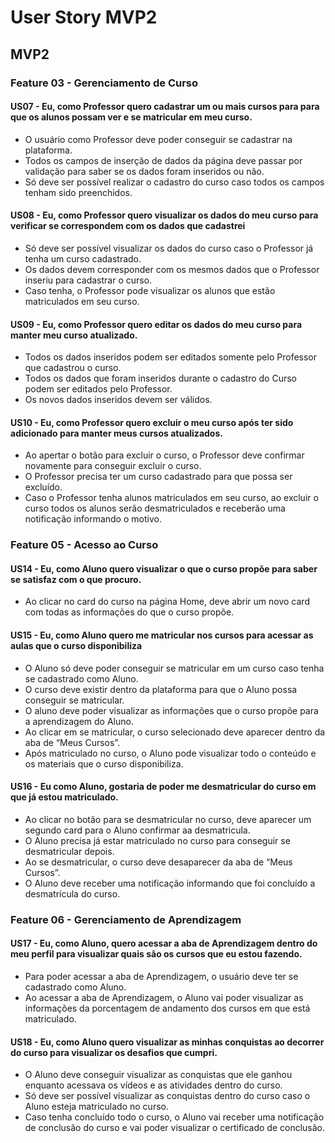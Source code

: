 # User Story MVP2

## MVP2

### Feature 03 - Gerenciamento de Curso

#### US07 - Eu, como Professor quero cadastrar um ou mais cursos para para que os alunos possam ver e se matricular em meu curso. 
-   O usuário como Professor deve poder conseguir se cadastrar na plataforma.
-   Todos os campos de inserção de dados da página deve passar por validação para saber se os dados foram inseridos ou não.
-   Só deve ser possível realizar o cadastro do curso caso todos os campos tenham sido preenchidos. 

#### US08 - Eu, como Professor quero visualizar os dados do meu curso para verificar se correspondem com os dados que cadastrei
-   Só deve ser possível visualizar os dados do curso caso o Professor já tenha um curso cadastrado.
-   Os dados devem corresponder com os mesmos dados que o Professor inseriu para cadastrar o curso.
-   Caso tenha, o Professor pode visualizar os alunos que estão matriculados em seu curso. 

#### US09 - Eu, como Professor quero editar os dados do meu curso para manter meu curso atualizado.
-   Todos os dados inseridos podem ser editados somente pelo Professor que cadastrou o curso.
-   Todos os dados que foram inseridos durante o cadastro do Curso podem ser editados pelo Professor.
-   Os novos dados inseridos devem ser válidos.

#### US10 - Eu, como Professor quero excluir o meu curso após ter sido adicionado para manter meus cursos atualizados.
-   Ao apertar o botão para excluir o curso, o Professor deve confirmar novamente para conseguir excluir o curso.
-   O Professor precisa ter um curso cadastrado para que possa ser excluído.
-   Caso o Professor tenha alunos matriculados em seu curso, ao excluir o curso todos os alunos serão desmatriculados e receberão uma notificação informando o motivo.


### Feature 05 - Acesso ao Curso

#### US14 - Eu, como Aluno quero visualizar o que o curso propõe para saber se satisfaz com o que procuro. 
-   Ao clicar no card do curso na página Home, deve abrir um novo card com todas as informações do que o curso propõe.

#### US15 - Eu, como Aluno quero me matricular nos cursos para acessar as aulas que o curso disponibiliza
-   O Aluno só deve poder conseguir se matricular em um curso caso tenha se cadastrado como Aluno.
-   O curso deve existir dentro da plataforma para que o Aluno possa conseguir se matricular.
-   O aluno deve poder visualizar as informações que o curso propõe para a aprendizagem do Aluno. 
-   Ao clicar em se matricular, o curso selecionado deve aparecer dentro da aba de “Meus Cursos”. 
-   Após matriculado no curso, o Aluno pode visualizar todo o conteúdo e os materiais que o curso disponibiliza.

#### US16 - Eu como Aluno, gostaria de poder me desmatricular do curso em que já estou matriculado.
-   Ao clicar no botão para se desmatricular no curso, deve aparecer um segundo card para o Aluno confirmar aa desmatricula.
-   O Aluno precisa já estar matriculado no curso para conseguir se desmatricular depois.
-   Ao se desmatricular, o curso deve desaparecer da aba de “Meus Cursos”.
-   O Aluno deve receber uma notificação informando que foi concluído a desmatrícula do curso.


### Feature 06 - Gerenciamento de Aprendizagem

#### US17 - Eu, como Aluno, quero acessar a aba de Aprendizagem dentro do meu perfil para visualizar quais são os cursos que eu estou fazendo.
-   Para poder acessar a aba de Aprendizagem, o usuário deve ter se cadastrado como Aluno.
-   Ao acessar a aba de Aprendizagem, o Aluno vai poder visualizar as informações da porcentagem de andamento dos cursos em que está matriculado.

#### US18 - Eu, como Aluno quero visualizar as minhas conquistas ao decorrer do curso para visualizar os desafios que cumpri.
-   O Aluno deve conseguir visualizar as conquistas que ele ganhou enquanto acessava os vídeos e as atividades dentro do curso. 
-   Só deve ser possível visualizar as conquistas dentro do curso caso o Aluno esteja matriculado no curso.
-   Caso tenha concluído todo o curso, o Aluno vai receber uma notificação de conclusão do curso e vai poder visualizar o certificado de conclusão.